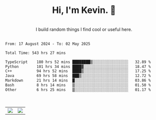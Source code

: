 <!--
**kevin-pek/kevin-pek** is a ✨ _special_ ✨ repository because its `README.md` (this file) appears on your GitHub profile.

Here are some ideas to get you started:

- 🔭 I’m currently working on ...
- 🌱 I’m currently learning ...
- 👯 I’m looking to collaborate on ...
- 🤔 I’m looking for help with ...
- 💬 Ask me about ...
- 📫 How to reach me: ...
- 😄 Pronouns: ...
- ⚡ Fun fact: ...
-->
<div align="center">
  <h1>Hi, I'm Kevin. 👋</h1>
  <br />
  I build random things I find cool or useful here.
</div>
<br />
<!--START_SECTION:waka-->

```txt
From: 17 August 2024 - To: 02 May 2025

Total Time: 543 hrs 27 mins

TypeScript    180 hrs 52 mins ████████▒░░░░░░░░░░░░░░░░   32.89 %
Python        101 hrs 34 mins ████▓░░░░░░░░░░░░░░░░░░░░   18.47 %
C++           94 hrs 52 mins  ████▒░░░░░░░░░░░░░░░░░░░░   17.25 %
Java          69 hrs 58 mins  ███▒░░░░░░░░░░░░░░░░░░░░░   12.72 %
Markdown      21 hrs 14 mins  █░░░░░░░░░░░░░░░░░░░░░░░░   03.86 %
Bash          8 hrs 14 mins   ▒░░░░░░░░░░░░░░░░░░░░░░░░   01.50 %
Other         6 hrs 25 mins   ▒░░░░░░░░░░░░░░░░░░░░░░░░   01.17 %
```

<!--END_SECTION:waka-->
<br />
<table width="100%">
  <tr>
    <td align="left" width="50%">
      <img src="https://github-readme-stats-kevin-pek.vercel.app/api?username=kevin-pek&include_all_commits=true&count_private=true&theme=rose_pine" />
    </td>
    <td align="right" width="50%">
      <img src="https://github-readme-stats-kevin-pek.vercel.app/api/top-langs?username=kevin-pek&langs_count=10&hide_progress=true&theme=rose_pine" />
    </td>
  </tr>
</table>
